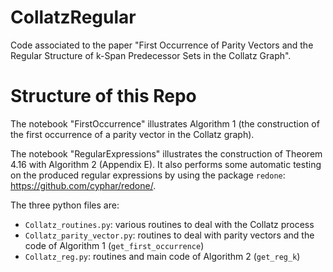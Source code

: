 # CollatzRegular
Code associated to the paper "First Occurrence of Parity Vectors and the Regular Structure of k-Span Predecessor Sets in the Collatz Graph".

# Structure of this Repo

The notebook "FirstOccurrence" illustrates Algorithm 1 (the construction of the first occurrence of a parity vector in the Collatz graph).

The notebook "RegularExpressions" illustrates the construction of Theorem 4.16 with Algorithm 2 (Appendix E). It also performs some automatic testing on the produced regular expressions by using the package `redone`: https://github.com/cyphar/redone/.

The three python files are:
- `Collatz_routines.py`: various routines to deal with the Collatz process
- `Collatz_parity_vector.py`: routines to deal with parity vectors and the code of Algorithm 1 (`get_first_occurrence`)
- `Collatz_reg.py`: routines and main code of Algorithm 2 (`get_reg_k`)
